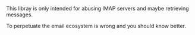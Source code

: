 This libray is only intended for abusing IMAP servers and maybe retrieving messages.

To perpetuate the email ecosystem is wrong and you should know better.
